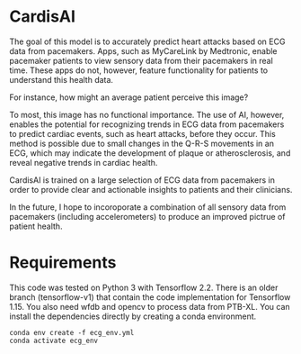 # CardisAI


The goal of this model is to accurately predict heart attacks based on ECG data from pacemakers. Apps, such as MyCareLink by Medtronic, enable pacemaker patients to view sensory data from their pacemakers in real time. These apps do not, however, feature functionality for patients to understand this health data.

For instance, how might an average patient perceive this image?


To most, this image has no functional importance. The use of AI, however, enables the potential for recognizing trends in ECG data from pacemakers to predict cardiac events, such as heart attacks, before they occur. This method is possible due to small changes in the Q-R-S movements in an ECG, which may indicate the development of plaque or atherosclerosis, and reveal negative trends in cardiac health. 

CardisAI is trained on a large selection of ECG data from pacemakers in order to provide clear and actionable insights to patients and their clinicians. 

In the future, I hope to incoroporate a combination of all sensory data from pacemakers (including accelerometers) to produce an improved pictrue of patient health. 


# Requirements

This code was tested on Python 3 with Tensorflow 2.2. There is an older branch (tensorflow-v1) that contain the code implementation for Tensorflow 1.15.
You also need wfdb and opencv to process data from PTB-XL.
You can install the dependencies directly by creating a conda environment.

``` 
conda env create -f ecg_env.yml
conda activate ecg_env
```  
